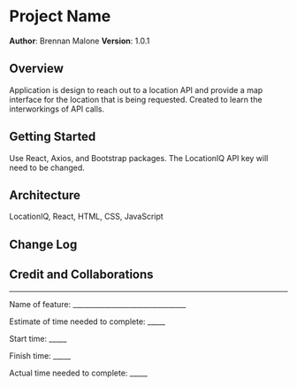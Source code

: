 # Project Name

**Author**: Brennan Malone
**Version**: 1.0.1

## Overview

Application is design to reach out to a location API and provide a map interface for the location that is being requested. Created to learn the interworkings of API calls.

## Getting Started

Use React, Axios, and Bootstrap packages. The LocationIQ API key will need to be changed.

## Architecture

LocationIQ, React, HTML, CSS, JavaScript

## Change Log
<!-- Use this area to document the iterative changes made to your application as each feature is successfully implemented. Use time stamps. Here's an example:

01-01-2001 4:59pm - Application now has a fully-functional express server, with a GET route for the location resource. -->

## Credit and Collaborations

------------------------------------------------------------------------------------------------------------------

Name of feature: ________________________________

Estimate of time needed to complete: _____

Start time: _____

Finish time: _____

Actual time needed to complete: _____
